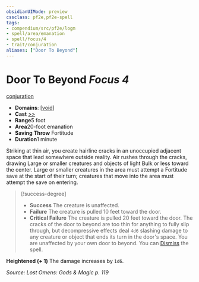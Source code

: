 ```yaml
---
obsidianUIMode: preview
cssclass: pf2e,pf2e-spell
tags:
- compendium/src/pf2e/logm
- spell/area/emanation
- spell/focus/4
- trait/conjuration
aliases: ["Door To Beyond"]
---
```

# Door To Beyond *Focus 4*   
[conjuration](../../rules/traits/conjuration.md)  

- **Domains**: [[void](../setting/domains.md#Void)]
- **Cast** [>>](../../rules/core-rulebook/chapter-9-playing-the-game.md#Actions "Two-Action") 
- **Range**5 foot
- **Area**20-foot emanation
- **Saving Throw** Fortitude
- **Duration**1 minute

Striking at thin air, you create hairline cracks in an unoccupied adjacent space that lead somewhere outside reality. Air rushes through the cracks, drawing Large or smaller creatures and objects of light Bulk or less toward the center. Large or smaller creatures in the area must attempt a Fortitude save at the start of their turn; creatures that move into the area must attempt the save on entering.

> [!success-degree] 
> - **Success** The creature is unaffected.
> - **Failure** The creature is pulled 10 feet toward the door.
> - **Critical Failure** The creature is pulled 20 feet toward the door. The cracks of the door to beyond are too thin for anything to fully slip through, but decompressive effects deal `4d6` slashing damage to any creature or object that ends its turn in the door's space. You are unaffected by your own door to beyond. You can [Dismiss](../../rules/actions/dismiss.md) the spell.

**Heightened (+ 1)** The damage increases by `1d6`.

*Source: Lost Omens: Gods & Magic p. 119*
